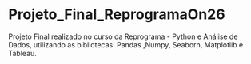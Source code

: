# Projeto_Final_ReprogramaOn26
Projeto Final realizado no curso da Reprograma - Python e Análise de Dados, utilizando as bibliotecas: Pandas ,Numpy, Seaborn, Matplotlib  e Tableau.
